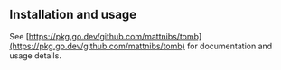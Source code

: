 Installation and usage
----------------------

See
[https://pkg.go.dev/github.com/mattnibs/tomb](https://pkg.go.dev/github.com/mattnibs/tomb)
for documentation and usage details.

